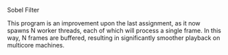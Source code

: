 Sobel Filter

This program is an improvement upon the last assignment, as it now spawns N worker threads, each of which will process a single frame. In this way, N frames are buffered, resulting in significantly smoother playback on multicore machines. 
